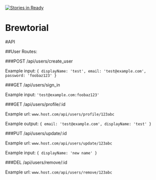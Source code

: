 [![Stories in Ready](https://badge.waffle.io/redfieldstefan/brubuddy.png?label=ready&title=Ready)](https://waffle.io/redfieldstefan/brubuddy)

Brewtorial
=========

#API

##User Routes:

###POST /api/users/create_user

Example input: `{ displayName: 'test', email: 'test@example.com', password: 'foobaz123' }`

###GET /api/users/sign_in

Example input: `'test@example.com:foobaz123'`

###GET /api/users/profile/:id

Example url: `www.host.com/api/users/profile/123abc`

Example output: `{ email: 'test@example.com', displayName: 'test' }`

###PUT /api/users/update/:id

Example url: `www.host.com/api/users/update/123abc`

Example input: `{ displayName: 'new name' }`

###DEL /api/users/remove/:id

Example url: `www.host.com/api/users/remove/123abc`
